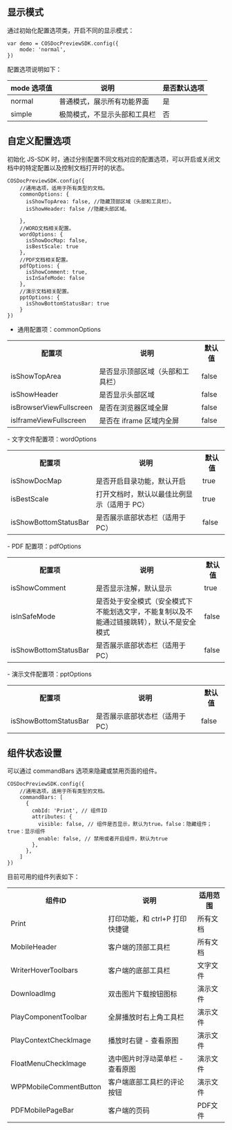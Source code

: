 
## 显示模式

通过初始化配置选项类，开启不同的显示模式：
```plaintext
var demo = COSDocPreviewSDK.config({
    mode: 'normal', 
})
```

配置选项说明如下：

| mode 选项值        | 说明                  | 是否默认选项        | 
| ----------- | ------------------------------------------------------------ | -------------- | 
| normal   | 普通模式，展示所有功能界面                         | 是 | 
| simple  | 极简模式，不显示头部和工具栏                 | 否 | 

 
## 自定义配置选项

初始化 JS-SDK 时，通过分别配置不同文档对应的配置选项，可以开启或关闭文档中的特定配置以及控制文档打开时的状态。
```plaintext
COSDocPreviewSDK.config({
    //通用选项，适用于所有类型的文档。
    commonOptions: {
      isShowTopArea: false, //隐藏顶部区域（头部和工具栏）。
      isShowHeader: false //隐藏头部区域。

    },
    //WORD文档相关配置。
    wordOptions: {
      isShowDocMap: false,
      isBestScale: true
    },
    //PDF文档相关配置。
    pdfOptions: {
      isShowComment: true,
      isInSafeMode: false
    },
    //演示文档相关配置。
    pptOptions: {
      isShowBottomStatusBar: true
    }
})
```

- 通用配置项：commonOptions
<table>
	<tr><th>配置项</th><th>说明</th><th>默认值</th></tr>
	<tr><td>isShowTopArea</td><td>是否显示顶部区域（头部和工具栏）</td><td>false</td></tr>
	<tr><td>isShowHeader</td><td>是否显示头部区域</td><td>false</td></tr>
	<tr><td>isBrowserViewFullscreen</td><td>是否在浏览器区域全屏</td><td>false</td></tr>
	<tr><td>isIframeViewFullscreen</td><td>是否在 iframe 区域内全屏</td><td>false</td></tr>
</table>
- 文字文件配置项：wordOptions
<table>
	<tr><th>配置项</th><th>说明</th><th>默认值</th></tr>
	<tr><td>isShowDocMap</td><td>是否开启目录功能，默认开启</td><td>true</td></tr>
	<tr><td>isBestScale</td><td>打开文档时，默认以最佳比例显示（适用于 PC）</td><td>true</td></tr>
	<tr><td>isShowBottomStatusBar</td><td>是否展示底部状态栏（适用于 PC）</td><td>false</td></tr>
</table>
- PDF 配置项：pdfOptions
<table>
	<tr><th>配置项</th><th>说明</th><th>默认值</th></tr>
	<tr><td>isShowComment</td><td>是否显示注解，默认显示</td><td>true</td></tr>
	<tr><td>isInSafeMode</td><td>是否处于安全模式（安全模式下不能划选文字，不能复制以及不能通过链接跳转），默认不是安全模式</td><td>false</td></tr>
	<tr><td>isShowBottomStatusBar</td><td>是否展示底部状态栏（适用于 PC）</td><td>false</td></tr>
</table>
- 演示文件配置项：pptOptions
<table>
	<tr><th>配置项</th><th>说明</th><th>默认值</th></tr>
	<tr><td>isShowBottomStatusBar</td><td>是否展示底部状态栏（适用于 PC）</td><td>false</td></tr>
</table>


## 组件状态设置

可以通过 commandBars 选项来隐藏或禁用页面的组件。

```plaintext
COSDocPreviewSDK.config({
    //通用选项，适用于所有类型的文档。
    commandBars: [
      {
        cmbId: 'Print', // 组件ID
        attributes: {
          visible: false, // 组件是否显示，默认为true。false：隐藏组件；true：显示组件
          enable: false, // 禁用或者开启组件，默认为true
        },
      },
    ]
})
```

目前可用的组件列表如下：

<table>
	<tr><th>组件ID</th><th>说明</th><th>适用范围</th></tr>
	<tr><td>Print</td><td>打印功能，和 ctrl+P 打印快捷键</td><td>所有文档</td></tr>
	<tr><td>MobileHeader</td><td>客户端的顶部工具栏</td><td>所有文档</td></tr>
	<tr><td>WriterHoverToolbars</td><td>客户端的底部工具栏</td><td>文字文件</td></tr>
	<tr><td>DownloadImg</td><td>双击图片下载按钮图标</td><td>演示文件</td></tr>
	<tr><td>PlayComponentToolbar</td><td>全屏播放时右上角工具栏</td><td>演示文件</td></tr>
	<tr><td>PlayContextCheckImage</td><td>播放时右键 - 查看原图</td><td>演示文件</td></tr>
	<tr><td>FloatMenuCheckImage</td><td>选中图片时浮动菜单栏 - 查看原图</td><td>演示文件</td></tr>
	<tr><td>WPPMobileCommentButton</td><td>客户端底部工具栏的评论按钮</td><td>演示文件</td></tr>
	<tr><td>PDFMobilePageBar</td><td>客户端的页码</td><td>PDF文件</td></tr>
</table>
